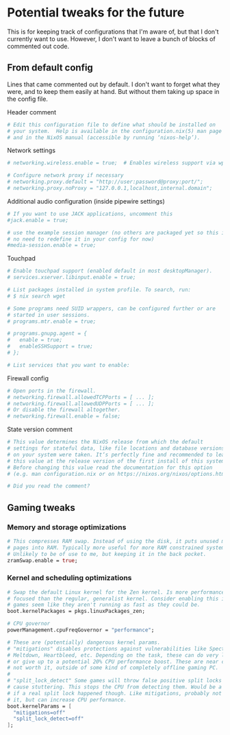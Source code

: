 # Potential tweaks for the future

This is for keeping track of configurations that I'm aware of, but that I don't
currently want to use. However, I don't want to leave a bunch of blocks of
commented out code.

## From default config

Lines that came commented out by default. I don't want to forget what they were,
and to keep them easily at hand. But without them taking up space in the config
file.

Header comment
```nix
# Edit this configuration file to define what should be installed on
# your system.  Help is available in the configuration.nix(5) man page
# and in the NixOS manual (accessible by running ‘nixos-help’).
```

Network settings
```nix
# networking.wireless.enable = true;  # Enables wireless support via wpa_supplicant.

# Configure network proxy if necessary
# networking.proxy.default = "http://user:password@proxy:port/";
# networking.proxy.noProxy = "127.0.0.1,localhost,internal.domain";
```

Additional audio configuration (inside pipewire settings)
```nix
# If you want to use JACK applications, uncomment this
#jack.enable = true;

# use the example session manager (no others are packaged yet so this is enabled by default,
# no need to redefine it in your config for now)
#media-session.enable = true;
```

Touchpad
```nix
# Enable touchpad support (enabled default in most desktopManager).
# services.xserver.libinput.enable = true;
```

```nix
# List packages installed in system profile. To search, run:
# $ nix search wget

# Some programs need SUID wrappers, can be configured further or are
# started in user sessions.
# programs.mtr.enable = true;

# programs.gnupg.agent = {
#   enable = true;
#   enableSSHSupport = true;
# };

# List services that you want to enable:
```

Firewall config
```nix
# Open ports in the firewall.
# networking.firewall.allowedTCPPorts = [ ... ];
# networking.firewall.allowedUDPPorts = [ ... ];
# Or disable the firewall altogether.
# networking.firewall.enable = false;
```

State version comment
```nix
# This value determines the NixOS release from which the default
# settings for stateful data, like file locations and database versions
# on your system were taken. It‘s perfectly fine and recommended to leave
# this value at the release version of the first install of this system.
# Before changing this value read the documentation for this option
# (e.g. man configuration.nix or on https://nixos.org/nixos/options.html).

# Did you read the comment?
```

## Gaming tweaks

### Memory and storage optimizations

```nix
# This compresses RAM swap. Instead of using the disk, it puts unused memory
# pages into RAM. Typically more useful for more RAM constrained systems.
# Unlikely to be of use to me, but keeping it in the back pocket.
zramSwap.enable = true;
```

### Kernel and scheduling optimizations

```nix
# Swap the default Linux kernel for the Zen kernel. Is more performance
# focused than the regular, generalist kernel. Consider enabling this if
# games seem like they aren't running as fast as they could be.
boot.kernelPackages = pkgs.linuxPackages_zen;

# CPU governor
powerManagement.cpuFreqGovernor = "performance";

# These are (potentially) dangerous kernel params.
# "mitigations" disables protections against vulnerabilities like Spectre,
# Meltdown, Heartbleed, etc. Depending on the task, these can do very little,
# or give up to a potential 20% CPU performance boost. These are near certainly
# not worth it, outside of some kind of completely offline gaming PC.
#
# "split_lock_detect" Some games will throw false positive split locks which
# cause stuttering. This stops the CPU from detecting them. Would be a problem
# if a real split lock happened though. Like mitigations, probably not worth
# it, but can increase CPU performance.
boot.kernelParams = [
  "mitigations=off"
  "split_lock_detect=off"
];
```
